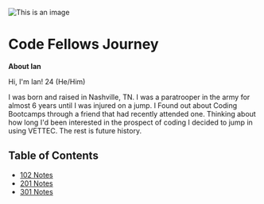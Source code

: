 ![This is an image](https://funvizeo.com/media/thumbs/82172d4f763cbf49/hacking-in-progress-memes-4e1fb5ee99dafe08-f6fe178da0393eb0.jpg)

# Code Fellows Journey
**About Ian**

Hi, I'm Ian! 24 (He/Him)

I was born and raised in Nashville, TN. I was a paratrooper in the army for almost 6 years until I was injured on a jump. I Found out about Coding Bootcamps through a friend that had recently attended one. Thinking about how long I'd been interested in the prospect of coding I decided to jump in using VETTEC. The rest is future history.





## Table of Contents
- [102 Notes](https://ianmcshoe.github.io/reading-notes/)                    
- [201 Notes](https://ianmcshoe.github.io/Class-201-Reading-Notes/)
- [301 Notes](https://ianmcshoe.github.io/Class-301/)

